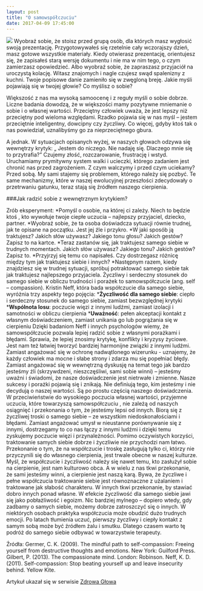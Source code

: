 ```yaml
---
layout: post
title: "O samowspółczuciu"
date: 2017-04-09 17:45:00
---
```


<img src="{{ site.baseurl }}/images/Samowspółczucie.jpg" class="fit image">
Wyobraź sobie, że stoisz przed grupą osób, dla których masz wygłosić swoją prezentację. Przygotowywałeś się rzetelnie cały wczorajszy dzień, masz gotowe wszystkie materiały. Kiedy otwierasz prezentację, orientujesz się, że zapisałeś starą wersję dokumentu i nie ma w nim tego, o czym zamierzasz opowiedzieć. Albo wyobraź sobie, że zapraszasz przyjaciół na uroczystą kolację. Witasz znajomych i nagle czujesz swąd spalenizny z kuchni. Twoje popisowe danie zamieniło się w zwęgloną breję. Jakie myśli pojawiają się w twojej głowie? Co myślisz o sobie?

Większość z nas ma wysoką samoocenę i z reguły myśli o sobie dobrze. Liczne badania dowodzą, że w większości mamy pozytywne mniemanie o sobie i  o własnej wartości. Przeciętny człowiek uważa, że jest lepszy niż przeciętny pod wieloma względami. Rzadko pojawia się w nas myśl – jestem przeciętnie inteligentny, dowcipny czy życzliwy. Co więcej, gdyby ktoś tak o nas powiedział, uznalibyśmy go za nieprzeciętnego gbura. 

A jednak. W sytuacjach opisanych wyżej, w naszych głowach odzywa się wewnętrzy krytyk: „ Jestem do niczego. Nie nadaję się. Dlaczego mnie się to przytrafia?” Czujemy złość, rozczarowanie, frustrację i wstyd. Uruchamiamy prymitywny system walki i ucieczki, którego zadaniem jest chronić nas przed zagrożeniem. Z czym walczymy i przed czym uciekamy? Przed  sobą. My sami stajemy się problemem, którego należy się pozbyć. Te same mechanizmy, które w naszej ewolucyjnej przeszłości zdecydowały o przetrwaniu gatunku, teraz stają się źródłem naszego cierpienia.

###Jak radzić sobie z wewnętrznym krytykiem?

Zrób eksperyment:
*Pomyśl o osobie, na której ci zależy. Niech to będzie ktoś , kto wywołuje twoje ciepłe uczucia – najlepszy przyjaciel, dziecko, partner.
*Wyobraź sobie, że ta osoba doświadcza sytuacji równie trudnej, jak te opisane na początku. Jest jej źle i przykro.
*W jaki sposób ją traktujesz? Jakich słów używasz? Jakiego tonu głosu? Jakich gestów? Zapisz to na kartce.
*Teraz zastanów się, jak traktujesz samego siebie w trudnych momentach. Jakich słów używasz? Jakiego tonu? Jakich gestów? Zapisz to.
*Przyjrzyj się temu co napisałeś. Czy dostrzegasz różnicę między tym jak traktujesz siebie i innych?
*Następnym razem, kiedy znajdziesz się w trudnej sytuacji, spróbuj potraktować samego siebie tak jak traktujesz najlepszego przyjaciela.
Życzliwy i serdeczny stosunek do samego siebie w obliczu trudności i porażek to samowspółczucie (ang. self – compassion). Kristin Neff, która bada współczucie dla samego siebie, wyróżnia trzy aspekty tego pojęcia:
***Życzliwość dla samego siebie**: ciepło i serdeczny stosunek do samego siebie, zamiast bezwzględnej krytyki
***Wspólnota losu**: poczucie więzi z innymi ludźmi, zamiast izolacji i samotności w obliczu cierpienia
***Uważność**: pełen akceptacji kontakt z własnym doświadczeniem, zamiast unikania go lub pogrążania się w cierpieniu
Dzięki badaniom Neff i innych psychologów wiemy, że samowspółczucie pozwala lepiej radzić sobie z własnymi porażkami i błędami. Sprawia, że lepiej znosimy krytykę, konflikty i kryzysy życiowe. Jest nam też łatwiej tworzyć bardziej harmonijne związki z innymi ludźmi. Zamiast angażować się w ochronę nadwątlonego wizerunku - uznajemy, że każdy człowiek ma mocne i słabe strony i zdarza mu się popełniać błędy. Zamiast angażować się w wewnętrzną dyskusję na temat tego jak bardzo jesteśmy źli (skrzywdzeni, nieszczęśliwi, sami sobie winni) – jesteśmy uważni i świadomi,  że nasze doświadczenie jest nietrwałe i zmienne. Nasze sukcesy i porażki pojawią się i znikają. Nie definiują tego, kim jesteśmy i nie decydują o naszej wartości. Są po prostu częścią naszego doświadczenia. W przeciwieństwie do wysokiego poczucia własnej wartości, przyjemne uczucia, które towarzyszą samowspółczuciu , nie zależą od naszych osiągnięć i przekonania o tym, że jesteśmy lepsi od innych. Biorą się z życzliwej troski o samego siebie – ze wszystkim niedoskonałościami i błędami. Zamiast angażować umysł w nieustanne porównywanie się z innymi, dostrzegamy to co nas łączy z innymi ludźmi i dzięki temu zyskujemy poczucie więzi i przynależności.
Pomimo oczywistych korzyści, traktowanie samych siebie dobrze i życzliwie nie przychodzi nam łatwo. Przekonanie o tym, że na współczucie i troskę zasługują tylko ci, którzy nie przyczynili się do własnego cierpienia, jest trwale obecne w naszej kulturze. Myśl, że współczucie i życzliwość należy się nawet temu, kto zasłużył sobie na cierpienie, jest nam kulturowo obca. A w wielu z nas tkwi przekonanie, że sami jesteśmy winni, a cierpienie jest naszą karą. Bywa, że życzliwe i pełne współczucia  traktowanie siebie jest równoznaczne z użalaniem i traktowane jak słabość charakteru. W innych tkwi przekonanie, by stawiać dobro innych ponad własne. W efekcie życzliwość dla samego siebie jawi się jako pobłażliwość i egoizm. Nic bardziej mylnego – dopiero wtedy, gdy zadbamy o samych siebie, możemy dobrze zatroszczyć się o innych. W niektórych osobach praktyka współczucia może obudzić dużo trudnych emocji. Po latach tłumienia uczuć, pierwszy życzliwy i ciepły kontakt z samym sobą może być źródłem żalu i  smutku. Dlatego czasem warto tę podróż do samego siebie odbywać w towarzystwie terapeuty. 

Źródła:
Germer, C. K. (2009). The mindful path to self-compassion: Freeing yourself from destructive thoughts and emotions. New York: Guilford Press.
Gilbert, P. (2013). The compassionate mind. London: Robinson.
Neff, K. D. (2011). Self-compassion: Stop beating yourself up and leave insecurity behind. Yellow Kite.

Artykuł ukazał się w serwisie [Zdrowa Głowa](http://zdrowaglowa.pl/o-samowspolczuciu-slow-kilka/)
